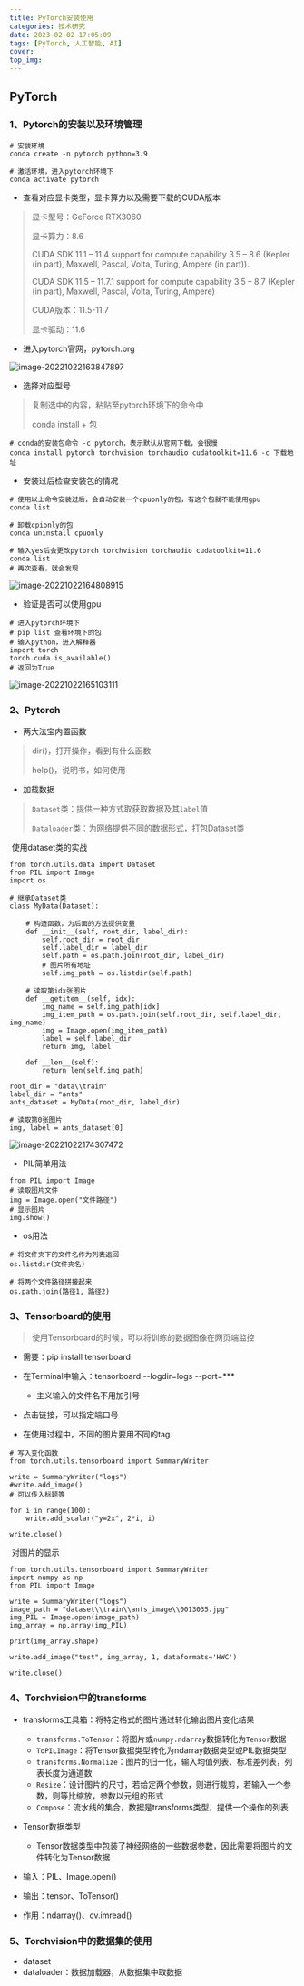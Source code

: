 ```yaml
---
title: PyTorch安装使用
categories: 技术研究
date: 2023-02-02 17:05:09
tags: [PyTorch, 人工智能, AI]
cover:
top_img:
---
```

## PyTorch

### 1、Pytorch的安装以及环境管理

```
# 安装环境
conda create -n pytorch python=3.9

# 激活环境，进入pytorch环境下
conda activate pytorch
```

* 查看对应显卡类型，显卡算力以及需要下载的CUDA版本

> 显卡型号：GeForce RTX3060
>
> 显卡算力：8.6
>
> CUDA SDK 11.1 – 11.4 support for compute capability 3.5 – 8.6 (Kepler (in part), Maxwell, Pascal, Volta, Turing, Ampere (in part)).
>
> CUDA SDK 11.5 – 11.7.1 support for compute capability 3.5 – 8.7 (Kepler (in part), Maxwell, Pascal, Volta, Turing, Ampere)
>
> CUDA版本：11.5-11.7
>
> 显卡驱动：11.6

* 进入pytorch官网，pytorch.org

![image-20221022163847897](pytorch-install/image-20221022163847897.png)

* 选择对应型号

> 复制选中的内容，粘贴至pytorch环境下的命令中
>
> conda install + 包

```
# conda的安装包命令 -c pytorch，表示默认从官网下载，会很慢
conda install pytorch torchvision torchaudio cudatoolkit=11.6 -c 下载地址
```

* 安装过后检查安装包的情况

```
# 使用以上命令安装过后，会自动安装一个cpuonly的包，有这个包就不能使用gpu
conda list

# 卸载cpionly的包
conda uninstall cpuonly

# 输入yes后会更改pytorch torchvision torchaudio cudatoolkit=11.6
conda list
# 再次查看，就会发现
```

![image-20221022164808915](pytorch-install/image-20221022164808915.png)

* 验证是否可以使用gpu

```
# 进入pytorch环境下
# pip list 查看环境下的包
# 输入python，进入解释器
import torch 
torch.cuda.is_available()
# 返回为True
```

![image-20221022165103111](pytorch-install/image-20221022165103111.png)

### 2、Pytorch

* 两大法宝内置函数

> dir()，打开操作，看到有什么函数
>
> help()，说明书，如何使用

* 加载数据

> `Dataset`类：提供一种方式取获取数据及其`label`值
>
> `Dataloader`类：为网络提供不同的数据形式，打包Dataset类

​		使用dataset类的实战

```
from torch.utils.data import Dataset
from PIL import Image
import os

# 继承Dataset类
class MyData(Dataset):

    # 构造函数，为后面的方法提供变量
    def __init__(self, root_dir, label_dir):
        self.root_dir = root_dir
        self.label_dir = label_dir
        self.path = os.path.join(root_dir, label_dir)
        # 图片所有地址
        self.img_path = os.listdir(self.path)

    # 读取第idx张图片
    def __getitem__(self, idx):
        img_name = self.img_path[idx]
        img_item_path = os.path.join(self.root_dir, self.label_dir, img_name)
        img = Image.open(img_item_path)
        label = self.label_dir
        return img, label

    def __len__(self):
        return len(self.img_path)

root_dir = "data\\train"
label_dir = "ants"
ants_dataset = MyData(root_dir, label_dir)

# 读取第0张图片
img, label = ants_dataset[0]

```

![image-20221022174307472](pytorch-install/image-20221022174307472.png)



* PIL简单用法

```
from PIL import Image
# 读取图片文件
img = Image.open("文件路径")
# 显示图片
img.show()
```

* os用法

```
# 将文件夹下的文件名作为列表返回
os.listdir(文件夹名)

# 将两个文件路径拼接起来
os.path.join(路径1, 路径2)
```

### 3、Tensorboard的使用

> 使用Tensorboard的时候，可以将训练的数据图像在网页端监控

* 需要：pip install tensorboard
* 在Terminal中输入：tensorboard --logdir=logs  --port=***
  * 主义输入的文件名不用加引号

* 点击链接，可以指定端口号
* 在使用过程中，不同的图片要用不同的tag

```
# 写入变化函数
from torch.utils.tensorboard import SummaryWriter

write = SummaryWriter("logs")
#write.add_image()
# 可以传入标题等

for i in range(100):
    write.add_scalar("y=2x", 2*i, i)

write.close()

```

​		对图片的显示

```
from torch.utils.tensorboard import SummaryWriter
import numpy as np
from PIL import Image

write = SummaryWriter("logs")
image_path = "dataset\\train\\ants_image\\0013035.jpg"
img_PIL = Image.open(image_path)
img_array = np.array(img_PIL)

print(img_array.shape)

write.add_image("test", img_array, 1, dataformats='HWC')

write.close()
```

### 4、Torchvision中的transforms

* transforms工具箱：将特定格式的图片通过转化输出图片变化结果
  * `transforms.ToTensor`：将图片或`numpy.ndarray`数据转化为`Tensor`数据
  * `ToPILImage`：将Tensor数据类型转化为ndarray数据类型或PIL数据类型
  * `transforms.Normalize`：图片的归一化，输入均值列表、标准差列表，列表长度为通道数
  * `Resize`：设计图片的尺寸，若给定两个参数，则进行裁剪，若输入一个参数，则等比缩放，参数以元组的形式
  * `Compose`：流水线的集合，数据是transforms类型，提供一个操作的列表
* Tensor数据类型
  * Tensor数据类型中包装了神经网络的一些数据参数，因此需要将图片的文件转化为Tensor数据

* 输入：PIL、Image.open()
* 输出：tensor、ToTensor()
* 作用：ndarray()、cv.imread()

### 5、Torchvision中的数据集的使用

* dataset
* dataloader：数据加载器，从数据集中取数据

